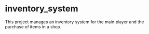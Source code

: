 # inventory_system
This project manages an inventory system for the main player and the purchase of items in a shop.
